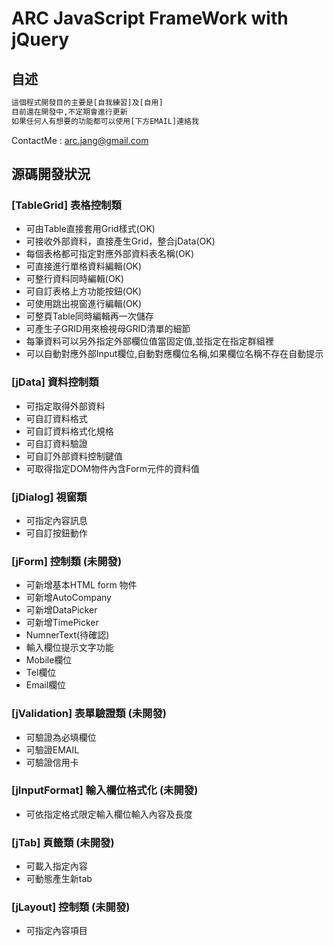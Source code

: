 # ARC JavaScript FrameWork with jQuery

## 自述

```sh
這個程式開發目的主要是[自我練習]及[自用]
目前還在開發中,不定期會進行更新
如果任何人有想要的功能都可以使用[下方EMAIL]連絡我
```
ContactMe : arc.jang@gmail.com

## 源碼開發狀況

### [TableGrid] 表格控制類

 - 可由Table直接套用Grid樣式(OK)
 - 可接收外部資料，直接產生Grid，整合jData(OK)
 - 每個表格都可指定對應外部資料表名稱(OK)
 - 可直接進行單格資料編輯(OK)
 - 可整行資料同時編輯(OK)
 - 可自訂表格上方功能按鈕(OK) 
 - 可使用跳出視窗進行編輯(OK) 
 - 可整頁Table同時編輯再一次儲存
 - 可產生子GRID用來檢視母GRID清單的細節
 - 每筆資料可以另外指定外部欄位值當固定值,並指定在指定群組裡
 - 可以自動對應外部Input欄位,自動對應欄位名稱,如果欄位名稱不存在自動提示
	
### [jData] 資料控制類

 - 可指定取得外部資料
 - 可自訂資料格式
 - 可自訂資料格式化規格
 - 可自訂資料驗證
 - 可自訂外部資料控制鍵值
 - 可取得指定DOM物件內含Form元件的資料值
 
### [jDialog] 視窗類

 - 可指定內容訊息
 - 可自訂按鈕動作

### [jForm] 控制類 (未開發)

 - 可新增基本HTML form 物件
 - 可新增AutoCompany
 - 可新增DataPicker
 - 可新增TimePicker
 - NumnerText(待確認)
 - 輸入欄位提示文字功能
 - Mobile欄位
 - Tel欄位
 - Email欄位
 
### [jValidation] 表單驗證類 (未開發)

 - 可驗證為必填欄位
 - 可驗證EMAIL
 - 可驗證信用卡
 
### [jInputFormat] 輸入欄位格式化 (未開發)

 - 可依指定格式限定輸入欄位輸入內容及長度
 
### [jTab] 頁籤類 (未開發)

 - 可載入指定內容
 - 可動態產生新tab

### [jLayout] 控制類 (未開發)

 - 可指定內容項目

 
 

[ContactMe]:mailto:arc.jang@gmail.com
